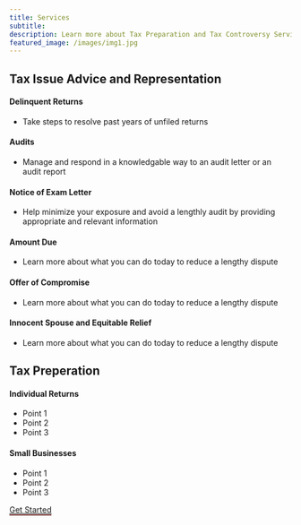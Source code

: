 ```yaml
---
title: Services
subtitle: 
description: Learn more about Tax Preparation and Tax Controversy Services
featured_image: /images/img1.jpg
---
```


## Tax Issue Advice and Representation

#### Delinquent Returns
* Take steps to resolve past years of unfiled returns

#### Audits
* Manage and respond in a knowledgable way to an audit letter or an audit report

#### Notice of Exam Letter
* Help minimize your exposure and avoid a lengthly audit by providing appropriate and relevant information

#### Amount Due
* Learn more about what you can do today to reduce a lengthy dispute

#### Offer of Compromise
* Learn more about what you can do today to reduce a lengthy dispute

#### Innocent Spouse and Equitable Relief
* Learn more about what you can do today to reduce a lengthy dispute



## Tax Preperation

#### Individual Returns
* Point 1
* Point 2
* Point 3

#### Small Businesses 
* Point 1
* Point 2
* Point 3

<a href="https://jekyllthemes.io/theme/personal-website-jekyll-theme" class="button button--aggie" style="border-bottom: 2px solid #732F2F">Get Started</a>